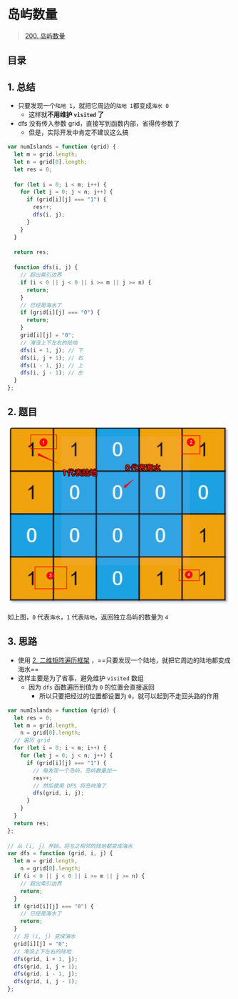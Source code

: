 
# 岛屿数量


>  [200. 岛屿数量](https://leetcode.cn/problems/number-of-islands/)


## 目录
<!-- toc -->
 ## 1. 总结 

- 只要发现一个`陆地 1`，就把它周边的`陆地 1`都变成`海水 0` 
	- 这样就**不用维护 `visited` 了**
- dfs 没有传入参数 grid，直接写到函数内部，省得传参数了
	- 但是，实际开发中肯定不建议这么搞

```javascript
var numIslands = function (grid) {
  let m = grid.length;
  let n = grid[0].length;
  let res = 0;

  for (let i = 0; i < m; i++) {
    for (let j = 0; j < n; j++) {
      if (grid[i][j] === "1") {
        res++;
        dfs(i, j);
      }
    }
  }

  return res;

  function dfs(i, j) {
    // 超出索引边界
    if (i < 0 || j < 0 || i >= m || j >= n) {
      return;
    }
    // 已经是海水了
    if (grid[i][j] === "0") {
      return;
    }
    grid[i][j] = "0";
    // 淹没上下左右的陆地
    dfs(i + 1, j); // 下
    dfs(i, j + 1); // 右
    dfs(i - 1, j); // 上
    dfs(i, j - 1); // 左
  }
};
```

## 2. 题目

![图片&文件](./files/20241113-3.png)

如上图，`0` 代表`海水`，`1` 代表`陆地`，返回独立岛屿的数量为 `4`

## 3. 思路

- 使用 [2.  二维矩阵遍历框架](/post/m91CcQDX.html) ，==只要发现一个陆地，就把它周边的陆地都变成海水==
- 这样主要是为了省事，避免维护 `visited` 数组
	- 因为 `dfs` 函数遍历到值为 `0` 的位置会直接返回
		- 所以只要把经过的位置都设置为 `0`，就可以起到不走回头路的作用


```javascript
var numIslands = function (grid) {
  let res = 0;
  let m = grid.length,
    n = grid[0].length;
  // 遍历 grid
  for (let i = 0; i < m; i++) {
    for (let j = 0; j < n; j++) {
      if (grid[i][j] === "1") {
        // 每发现一个岛屿，岛屿数量加一
        res++;
        // 然后使用 DFS 将岛屿淹了
        dfs(grid, i, j);
      }
    }
  }
  return res;
};

// 从 (i, j) 开始，将与之相邻的陆地都变成海水
var dfs = function (grid, i, j) {
  let m = grid.length,
    n = grid[0].length;
  if (i < 0 || j < 0 || i >= m || j >= n) {
    // 超出索引边界
    return;
  }
  if (grid[i][j] === "0") {
    // 已经是海水了
    return;
  }
  // 将 (i, j) 变成海水
  grid[i][j] = "0";
  // 淹没上下左右的陆地
  dfs(grid, i + 1, j);
  dfs(grid, i, j + 1);
  dfs(grid, i - 1, j);
  dfs(grid, i, j - 1);
};

```

